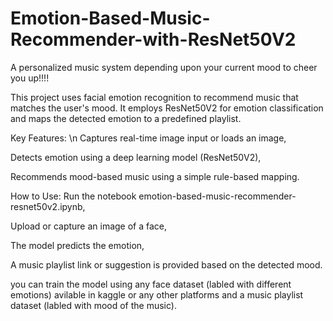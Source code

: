 # Emotion-Based-Music-Recommender-with-ResNet50V2
A personalized music system depending upon your current mood to cheer you up!!!!

This project uses facial emotion recognition to recommend music that matches the user's mood. It employs ResNet50V2 for emotion classification and maps the detected emotion to a predefined playlist.

Key Features:
  \n Captures real-time image input or loads an image,
  
  Detects emotion using a deep learning model (ResNet50V2),
  
  Recommends mood-based music using a simple rule-based mapping.

How to Use:
  Run the notebook emotion-based-music-recommender-resnet50v2.ipynb,
  
  Upload or capture an image of a face,
  
  The model predicts the emotion,
  
  A music playlist link or suggestion is provided based on the detected mood.

  you can train the model using any face dataset (labled with different emotions) avilable in kaggle or any other platforms and a music playlist dataset (labled with mood of the music).
